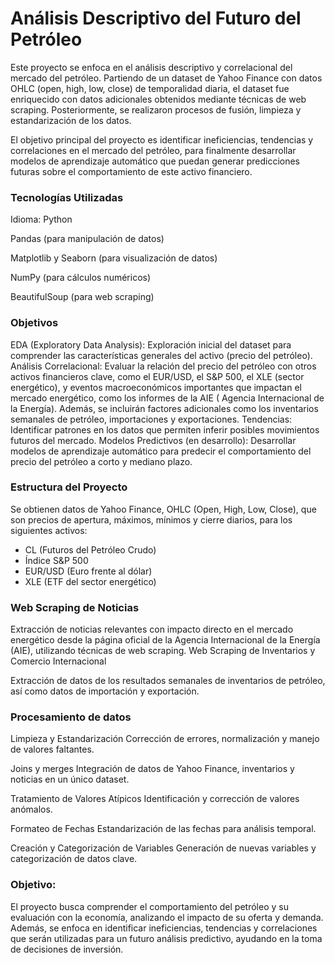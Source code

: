 # Análisis Descriptivo del Futuro del Petróleo

Este proyecto se enfoca en el análisis descriptivo y correlacional del mercado del petróleo. Partiendo de un dataset de Yahoo Finance con datos OHLC (open, high, low, close) de temporalidad diaria, el dataset fue enriquecido con datos adicionales obtenidos mediante técnicas de web scraping. Posteriormente, se realizaron procesos de fusión, limpieza y estandarización de los datos.

El objetivo principal del proyecto es identificar ineficiencias, tendencias y correlaciones en el mercado del petróleo, para finalmente desarrollar modelos de aprendizaje automático que puedan generar predicciones futuras sobre el comportamiento de este activo financiero.

### Tecnologías Utilizadas
Idioma: Python

Pandas (para manipulación de datos)

Matplotlib y Seaborn (para visualización de datos)

NumPy (para cálculos numéricos)

BeautifulSoup (para web scraping)

### Objetivos

EDA (Exploratory Data Analysis): Exploración inicial del dataset para comprender las características generales del activo (precio del petróleo).
Análisis Correlacional: Evaluar la relación del precio del petróleo con otros activos financieros clave, como el EUR/USD, el S&P 500, el XLE (sector energético), y eventos macroeconómicos importantes que impactan el mercado energético, como los informes de la AIE ( Agencia Internacional de la Energía). Además, se incluirán factores adicionales como los inventarios semanales de petróleo, importaciones y exportaciones.
Tendencias: Identificar patrones en los datos que permiten inferir posibles movimientos futuros del mercado.
Modelos Predictivos (en desarrollo): Desarrollar modelos de aprendizaje automático para predecir el comportamiento del precio del petróleo a corto y mediano plazo.

### Estructura del Proyecto
Se obtienen datos de Yahoo Finance, OHLC (Open, High, Low, Close), que son precios de apertura, máximos, mínimos y cierre diarios, para los siguientes activos:

- CL (Futuros del Petróleo Crudo)
- Índice S&P 500
- EUR/USD (Euro frente al dólar)
- XLE (ETF del sector energético)

### Web Scraping de Noticias

Extracción de noticias relevantes con impacto directo en el mercado energético desde la página oficial de la Agencia Internacional de la Energía (AIE), utilizando técnicas de web scraping.
Web Scraping de Inventarios y Comercio Internacional

Extracción de datos de los resultados semanales de inventarios de petróleo, así como datos de importación y exportación.

### Procesamiento de datos

Limpieza y Estandarización
Corrección de errores, normalización y manejo de valores faltantes.

Joins y merges
Integración de datos de Yahoo Finance, inventarios y noticias en un único dataset.

Tratamiento de Valores Atípicos
Identificación y corrección de valores anómalos.

Formateo de Fechas
Estandarización de las fechas para análisis temporal.

Creación y Categorización de Variables
Generación de nuevas variables y categorización de datos clave.

### Objetivo:
El proyecto busca comprender el comportamiento del petróleo y su evaluación con la economía, analizando el impacto de su oferta y demanda. Además, se enfoca en identificar ineficiencias, tendencias y correlaciones que serán utilizadas para un futuro análisis predictivo, ayudando en la toma de decisiones de inversión.
